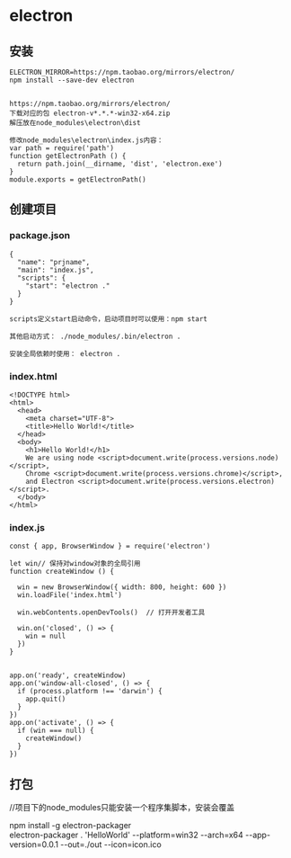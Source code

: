 # electron

## 安装

```
ELECTRON_MIRROR=https://npm.taobao.org/mirrors/electron/
npm install --save-dev electron


https://npm.taobao.org/mirrors/electron/
下载对应的包 electron-v*.*.*-win32-x64.zip
解压放在node_modules\electron\dist

修改node_modules\electron\index.js内容：
var path = require('path')
function getElectronPath () {
  return path.join(__dirname, 'dist', 'electron.exe')
}
module.exports = getElectronPath()
```

## 创建项目

### package.json

```
{
  "name": "prjname",
  "main": "index.js",
  "scripts": {
    "start": "electron ."
  }
}

scripts定义start启动命令，启动项目时可以使用：npm start

其他启动方式： ./node_modules/.bin/electron .

安装全局依赖时使用： electron .
```

### index.html

```
<!DOCTYPE html>
<html>
  <head>
    <meta charset="UTF-8">
    <title>Hello World!</title>
  </head>
  <body>
    <h1>Hello World!</h1>
    We are using node <script>document.write(process.versions.node)</script>,
    Chrome <script>document.write(process.versions.chrome)</script>,
    and Electron <script>document.write(process.versions.electron)</script>.
  </body>
</html>
```

### index.js

```
const { app, BrowserWindow } = require('electron')

let win// 保持对window对象的全局引用
function createWindow () {

  win = new BrowserWindow({ width: 800, height: 600 })
  win.loadFile('index.html')

  win.webContents.openDevTools()  // 打开开发者工具

  win.on('closed', () => {
    win = null
  })
}


app.on('ready', createWindow)
app.on('window-all-closed', () => {
  if (process.platform !== 'darwin') {
    app.quit()
  }
})
app.on('activate', () => {
  if (win === null) {
    createWindow()
  }
})
```

## 打包

//项目下的node_modules只能安装一个程序集脚本，安装会覆盖

npm install -g electron-packager  
electron-packager . 'HelloWorld' --platform=win32 --arch=x64   --app-version=0.0.1  --out=./out  --icon=icon.ico
